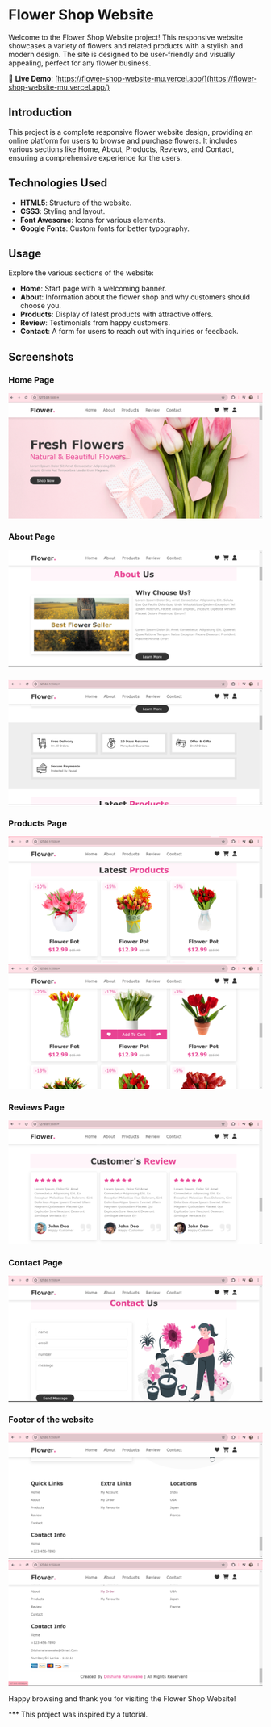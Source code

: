 # Flower Shop Website

Welcome to the Flower Shop Website project! This responsive website showcases a variety of flowers and related products with a stylish and modern design. The site is designed to be user-friendly and visually appealing, perfect for any flower business.

🚀 **Live Demo**: [https://flower-shop-website-mu.vercel.app/](https://flower-shop-website-mu.vercel.app/)

## Introduction

This project is a complete responsive flower website design, providing an online platform for users to browse and purchase flowers. It includes various sections like Home, About, Products, Reviews, and Contact, ensuring a comprehensive experience for the users.

## Technologies Used

- **HTML5**: Structure of the website.
- **CSS3**: Styling and layout.
- **Font Awesome**: Icons for various elements.
- **Google Fonts**: Custom fonts for better typography.

## Usage

Explore the various sections of the website:

- **Home**: Start page with a welcoming banner.
- **About**: Information about the flower shop and why customers should choose you.
- **Products**: Display of latest products with attractive offers.
- **Review**: Testimonials from happy customers.
- **Contact**: A form for users to reach out with inquiries or feedback.

## Screenshots

### Home Page
![Home Page](https://github.com/DilshanaRanawake/Flower-Shop-Website/blob/main/screenshots/1.png)

### About Page
![About Page](https://github.com/DilshanaRanawake/Flower-Shop-Website/blob/main/screenshots/2.png)

### 
![](https://github.com/DilshanaRanawake/Flower-Shop-Website/blob/main/screenshots/3.png)

### Products Page
![Products Page](https://github.com/DilshanaRanawake/Flower-Shop-Website/blob/main/screenshots/4.png)
![Products Page](https://github.com/DilshanaRanawake/Flower-Shop-Website/blob/main/screenshots/5.png)

### Reviews Page
![Reviews Page](https://github.com/DilshanaRanawake/Flower-Shop-Website/blob/main/screenshots/6.png)

### Contact Page
![Contact Page](https://github.com/DilshanaRanawake/Flower-Shop-Website/blob/main/screenshots/7.png)

### Footer of the website
![Footer](https://github.com/DilshanaRanawake/Flower-Shop-Website/blob/main/screenshots/8.png)
![Footer](https://github.com/DilshanaRanawake/Flower-Shop-Website/blob/main/screenshots/9.png)

Happy browsing and thank you for visiting the Flower Shop Website!

*** This project was inspired by a tutorial.
